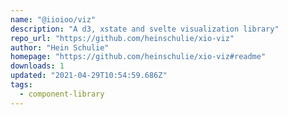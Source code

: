```yaml
---
name: "@iioioo/viz"
description: "A d3, xstate and svelte visualization library"
repo_url: "https://github.com/heinschulie/xio-viz"
author: "Hein Schulie"
homepage: "https://github.com/heinschulie/xio-viz#readme"
downloads: 1
updated: "2021-04-29T10:54:59.686Z"
tags: 
  - component-library
---
```

